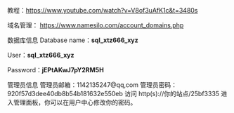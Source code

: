 
教程：https://www.youtube.com/watch?v=V8of3uAfK1c&t=3480s

域名管理：
https://www.namesilo.com/account_domains.php

数据库信息
Database name：**sql_xtz666_xyz**

User：**sql_xtz666_xyz**

Password：**jEPtAKwJ7pY2RM5H**

管理员信息
管理员邮箱：1142135247@qq,com
管理员密码：920f57d3dee40db8b54b181632e550eb
访问 http(s)://你的站点/25bf3335 进入管理面板，你可以在用户中心修改你的密码。
